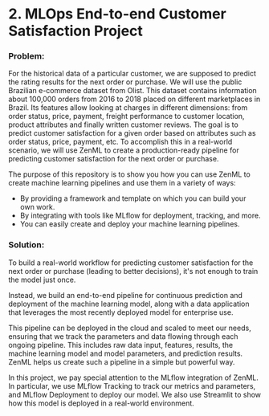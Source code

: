 # 2. MLOps End-to-end Customer Satisfaction Project

### Problem: 
  For the historical data of a particular customer, we are supposed to predict the rating results for the next order or purchase. We will use the public Brazilian e-commerce dataset from Olist. This dataset contains information about 100,000 orders from 2016 to 2018 placed on different marketplaces in Brazil. Its features allow looking at charges in different dimensions: from order status, price, payment, freight performance to customer location, product attributes and finally written customer reviews. The goal is to predict customer satisfaction for a given order based on attributes such as order status, price, payment, etc. To accomplish this in a real-world scenario, we will use ZenML to create a production-ready pipeline for predicting customer satisfaction for the next order or purchase.

  The purpose of this repository is to show you how you can use ZenML to create machine learning pipelines and use them in a variety of ways:

* By providing a framework and template on which you can build your own work.
* By integrating with tools like MLflow for deployment, tracking, and more.
* You can easily create and deploy your machine learning pipelines.

### Solution:
  To build a real-world workflow for predicting customer satisfaction for the next order or purchase (leading to better decisions), it's not enough to train the model just once.

  Instead, we build an end-to-end pipeline for continuous prediction and deployment of the machine learning model, along with a data application that leverages the most recently deployed model for enterprise use.

  This pipeline can be deployed in the cloud and scaled to meet our needs, ensuring that we track the parameters and data flowing through each ongoing pipeline. This includes raw data input, features, results, the machine learning model and model parameters, and prediction results. ZenML helps us create such a pipeline in a simple but powerful way.

  In this project, we pay special attention to the MLflow integration of ZenML. In particular, we use MLflow Tracking to track our metrics and parameters, and MLflow Deployment to deploy our model. We also use Streamlit to show how this model is deployed in a real-world environment.
